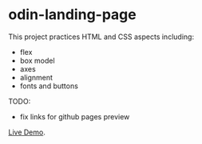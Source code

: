 # odin-landing-page
This project practices HTML and CSS aspects including:
- flex
- box model
- axes
- alignment
- fonts and buttons

TODO:

- fix links for github pages preview

[Live Demo](https://waleed405.github.io/odin-landing-page/).
